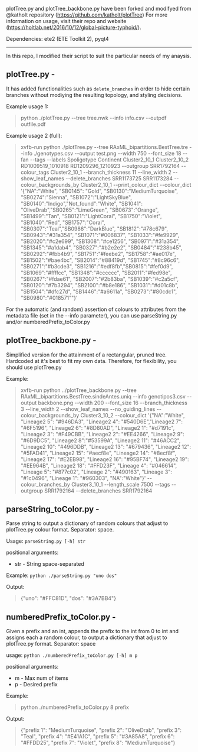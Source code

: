 plotTree.py and plotTree_backbone.py have been forked and modifyed from @katholt repository (https://github.com/katholt/plotTree)
For more information on usage, visit their repo and website (https://holtlab.net/2016/10/12/global-picture-typhoid/). 

Dependencies: ete2 (ETE Toolkit 2), pyqt4

------------------------------------------------

In this repo, I modified their script to suit the particular needs of my anaysis.

## plotTree.py - 
It has added functionalities such as ```delete_branches``` in order to hide certain branches without modiying the resulting topology, and styling decisions. 

Example usage 1: 
> python ./plotTree.py --tree tree.nwk --info info.csv --outpdf outfile.pdf

Example usage 2 (full): 
> xvfb-run python ./plotTree.py --tree RAxML_bipartitions.BestTree.tre --info ./genotypes.csv --output test.png --width 750 --font_size 18 --fan --tags --labels Spoligotype Continent Cluster2_10_1 Cluster2_10_2 RD1009519_1010918 RD1209296_1210923 --outgroup SRR1792164 --colour_tags Cluster2_10_1 --branch_thickness 11 --line_width 2 --show_leaf_names --delete_branches SRR1173725 SRR1173284 --colour_backgrounds_by Cluster2_10_1 --print_colour_dict --colour_dict '{"NA":"White", "SB0145": "Gold", "SB0130":"MediumTurquoise", "SB0274":"Sienna", "SB1072":"LightSkyBlue", "SB0140":"Indigo","Not_found":"White", "SB1041": "OliveDrab","SB0265":"LimeGreen", "SB0673":"Orange", "SB1499":"Tan", "SB0121":"LightCoral", "SB1750":"Violet", "SB1040":"Red", "SB1757":"Coral", "SB0307":"Teal","SB0986":"DarkBlue", "SB1812":"#78c679", "SB0943":"#31a354", "SB1071":"#006837", "SB1033":"#fe9929", "SB2020":"#c2e699", "SB1308":"#ce1256", "SB0971":"#31a354", "SB1345":"#a1dab4", "SB0327":"#b2e2e2", "SB0484":"#238b45", "SB0292":"#fbb4b9", "SB1751":"#feebe2", "SB1758":"#ae017e", "SB1502":"#bae4bc", "SB2014":"#88419d", "SB1745":"#8c96c6", "SB0271":"#b3cde3", "SB1216":"#edf8fb","SB0815":"#fef0d9", "SB1069":"#ffffcc", "SB1348":"#cccccc", "SB2011":"#fed98e", "SB0267":"#fdae61", "SB2007":"#2b83ba", "SB1039":"#c2a5cf", "SB0120":"#7b3294", "SB2100":"#b8e186", "SB1031":"#d01c8b", "SB1504":"#dfc27d", "SB1446":"#a6611a", "SB0273":"#80cdc1", "SB0980":"#018571""}'

For the automatic (and random) assertion of colours to attributes from the metadata file (set in the --info parameter), you can use parseString.py and/or numberedPrefix_toColor.py 

## plotTree_backbone.py - 
Simplified version for the attainment of a rectangular, pruned tree. Hardcoded at it's best to fit my own data. Therefore, for flexibility, you should use plotTree.py

Example:
> xvfb-run python ../plotTree_backbone.py --tree RAxML_bipartitions.BestTree.sindeAntes.uniq --info genotipos3.csv --output backbone.png --width 200 --font_size 16 --branch_thickness 3 --line_width 2 --show_leaf_names --no_guiding_lines --colour_backgrounds_by Cluster3_10_2 --colour_dict '{"NA":"White", "Lineage2 5": "#946DA3", "Lineage2 4": "#540D6E","Lineage2 7": "#6F5196", "Lineage2 6": "#8D80AD", "Lineage2 1": "#d7191c",  "Lineage2 3": "#F49CBB", "Lineage2 2": "#EE4266", "Lineage2 9": "#6D9DC5", "Lineage2 8":"#53599A", "Lineage2 11": "#46ACC2", "Lineage2 10": "#496DDB", "Lineage2 13": "#679436", "Lineage2 12": "#5FAD41", "Lineage2 15": "#aecf8e", "Lineage2 14": "#8ecf8f", "Lineage2 17": "#E2EB98", "Lineage2 16": "#95BF74", "Lineage2 19": "#EE964B", "Lineage2 18": "#FFD23F", "Lineage 4": "#046614", "Lineage 5": "#877c02", "Lineage 2": "#490163", "Lineage 3": "#1c0496", "Lineage 1": "#960303", "NA":"White"}' --colour_branches_by Cluster3_10_1 --length_scale 7500 --tags --outgroup SRR1792164 --delete_branches SRR1792164

## parseString_toColor.py - 
Parse string to output a dictionary of random colours that adjust to plotTree.py colour format. Separator: space.

Usage: ```parseString.py [-h] str```

positional arguments:
  * str - String space-separated

Example:
```python ./parseString.py "uno dos"```

Output:
> {"uno": "#FFC81D", "dos": "#3A7BB4"}

## numberedPrefix_toColor.py - 
Given a prefix and an int, appends the prefix to the int from 0 to int and assigns each a random colour, to output a dictionary that adjust to plotTree.py format. Separator: space

usage: ```python ./numberedPrefix_toColor.py [-h] m p```

positional arguments:
  * m - Max num of items
  * p - Desired prefix

Example:
> python ./numberedPrefix_toColor.py 8 prefix

Output:
> {"prefix 1": "MediumTurquoise", "prefix 2": "OliveDrab", "prefix 3": "Teal", "prefix 4": "#E41A1C", "prefix 5": "#3A85A8", "prefix 6": "#FFDD25", "prefix 7": "Violet", "prefix 8": "MediumTurquoise"}

